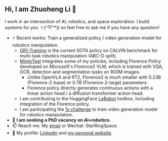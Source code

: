 ## Hi, I am Zhuoheng Li 👋

I work in an intersection of AI, robotics, and space exploration. I build systems for you ヾ(^▽^*)) so feel free to ask me if you have any question!

- ⚡ Recent works: Train a generalized policy / video generation model for robotics manipulation.
    -  [GR1-Training](https://github.com/EDiRobotics/GR1-Training) is the current SOTA policy on CALVIN benchmark for multi-task robotics manipulation (ABC-D split).
    -  [MimicTest](https://github.com/EDiRobotics/mimictest) integrates some of my policies, including Florence Policy developed on Microsoft's Florence2 VLM, which is trained with VQA, OCR, detection and segmentation tasks on 900M images.
        - Unlike OpenVLA and RT2, Florence2 is much smaller with 0.23B (Florence-2-base) or 0.7B (Florence-2-large) parameters.
        - Florence policy directly generates continuous actions with a linear action head / a diffusion transformer action head.
    - I am contributing to the HuggingFace [LeRobot](https://github.com/huggingface/lerobot) toolbox, including integration of the Florence policy.
    - I am participating the [1x challenge](https://github.com/1x-technologies/1xgpt) to train video generation model for robotics manipulation.
- 🔭 **I am seeking a PhD vacancy on AI+robotics.**
- 📫 Reach me: My [email](zhuohengli@foxmail.com) or Wechat: StarRingSpace.
- 🌱 My profile: [Linkedin](https://www.linkedin.com/in/lizhuoheng/) and [my personal website](https://www.still-under-development.com/in/lizhuoheng/).

<!--
**StarCycle/StarCycle** is a ✨ _special_ ✨ repository because its `README.md` (this file) appears on your GitHub profile.

Here are some ideas to get you started:

- 🔭 I’m currently working on ...
- 🌱 I’m currently learning ...
- 👯 I’m looking to collaborate on ...
- 🤔 I’m looking for help with ...
- 💬 Ask me about ...
- 📫 How to reach me: ...
- 😄 Pronouns: ...
- ⚡ Fun fact: ...
-->

